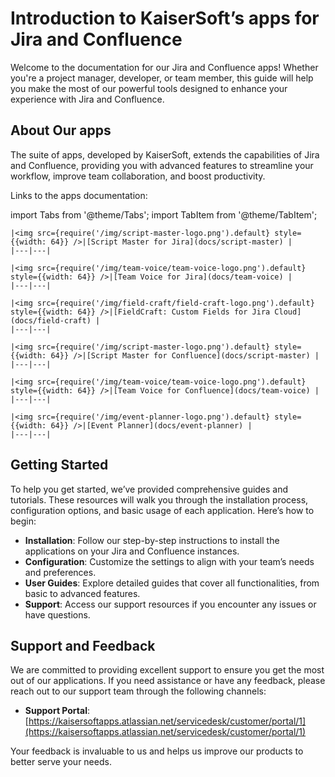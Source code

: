 <!-- ---
title: Knowledge Hub: Documentation for KaiserSoft apps
--- -->

# Introduction to KaiserSoft’s apps for Jira and Confluence

Welcome to the documentation for our Jira and Confluence apps! Whether you're a project manager, developer, or team member, this guide will help you make the most of our powerful tools designed to enhance your experience with Jira and Confluence.

## About Our apps

The suite of apps, developed by KaiserSoft, extends the capabilities of Jira and Confluence, providing you with advanced features to streamline your workflow, improve team collaboration, and boost productivity.

Links to the apps documentation:


import Tabs from '@theme/Tabs';
import TabItem from '@theme/TabItem';

<Tabs>
  <TabItem value="jira" label="Jira apps" default>

    |<img src={require('/img/script-master-logo.png').default} style={{width: 64}} />|[Script Master for Jira](docs/script-master) |
    |---|---|

    |<img src={require('/img/team-voice/team-voice-logo.png').default} style={{width: 64}} />|[Team Voice for Jira](docs/team-voice) |
    |---|---|

    |<img src={require('/img/field-craft/field-craft-logo.png').default} style={{width: 64}} />|[FieldCraft: Custom Fields for Jira Cloud](docs/field-craft) |
    |---|---|

  </TabItem>
</Tabs>


<Tabs>
  <TabItem value="confluence" label="Confluence apps" default>

    |<img src={require('/img/script-master-logo.png').default} style={{width: 64}} />|[Script Master for Confluence](docs/script-master) |
    |---|---|

    |<img src={require('/img/team-voice/team-voice-logo.png').default} style={{width: 64}} />|[Team Voice for Confluence](docs/team-voice) |
    |---|---|

    |<img src={require('/img/event-planner-logo.png').default} style={{width: 64}} />|[Event Planner](docs/event-planner) |
    |---|---|

  </TabItem>
</Tabs>


## Getting Started

To help you get started, we’ve provided comprehensive guides and tutorials. These resources will walk you through the installation process, configuration options, and basic usage of each application. Here’s how to begin:

- **Installation**: Follow our step-by-step instructions to install the applications on your Jira and Confluence instances.
- **Configuration**: Customize the settings to align with your team’s needs and preferences.
- **User Guides**: Explore detailed guides that cover all functionalities, from basic to advanced features.
- **Support**: Access our support resources if you encounter any issues or have questions.

## Support and Feedback

We are committed to providing excellent support to ensure you get the most out of our applications. If you need assistance or have any feedback, please reach out to our support team through the following channels:

- **Support Portal**: [https://kaisersoftapps.atlassian.net/servicedesk/customer/portal/1](https://kaisersoftapps.atlassian.net/servicedesk/customer/portal/1)

Your feedback is invaluable to us and helps us improve our products to better serve your needs.
